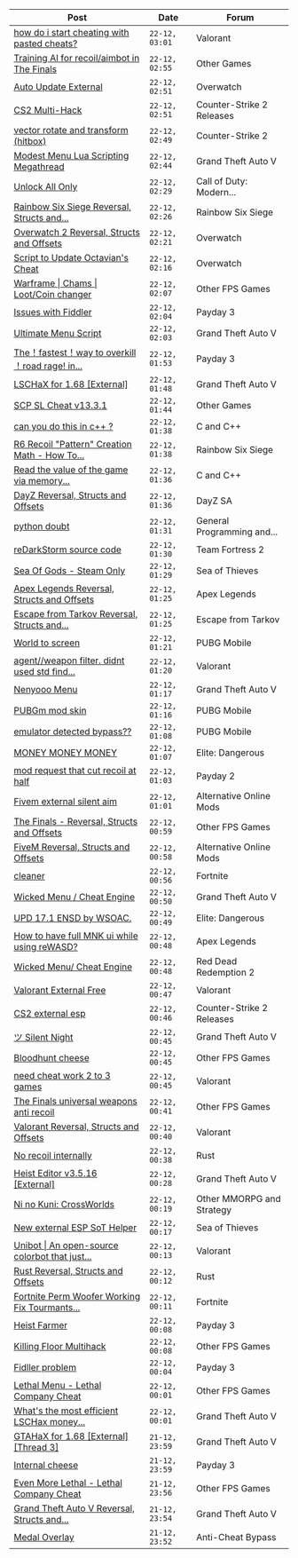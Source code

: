 |Post|Date|Forum|
|----|----|-----|
|[how do i start cheating with pasted cheats?](https://www.unknowncheats.me/forum/valorant/614709-start-cheating-pasted-cheats.html)|`22-12, 03:01`|Valorant|
|[Training AI for recoil/aimbot in The Finals](https://www.unknowncheats.me/forum/other-games/615266-training-ai-recoil-aimbot-finals.html)|`22-12, 02:55`|Other Games|
|[Auto Update External](https://www.unknowncheats.me/forum/overwatch/614771-auto-update-external.html)|`22-12, 02:51`|Overwatch|
|[CS2 Multi-Hack](https://www.unknowncheats.me/forum/counter-strike-2-releases/612870-cs2-multi-hack.html)|`22-12, 02:51`|Counter-Strike 2 Releases|
|[vector rotate and transform (hitbox)](https://www.unknowncheats.me/forum/counter-strike-2-a/612049-vector-rotate-transform-hitbox.html)|`22-12, 02:49`|Counter-Strike 2|
|[Modest Menu Lua Scripting Megathread](https://www.unknowncheats.me/forum/grand-theft-auto-v/463868-modest-menu-lua-scripting-megathread.html)|`22-12, 02:44`|Grand Theft Auto V|
|[Unlock All Only](https://www.unknowncheats.me/forum/call-of-duty-modern-warfare/612936-unlock.html)|`22-12, 02:29`|Call of Duty: Modern...|
|[Rainbow Six Siege Reversal, Structs and...](https://www.unknowncheats.me/forum/rainbow-six-siege/255148-rainbow-six-siege-reversal-structs-offsets.html)|`22-12, 02:26`|Rainbow Six Siege|
|[Overwatch 2 Reversal, Structs and Offsets](https://www.unknowncheats.me/forum/overwatch/516727-overwatch-2-reversal-structs-offsets.html)|`22-12, 02:21`|Overwatch|
|[Script to Update Octavian's Cheat](https://www.unknowncheats.me/forum/overwatch/606167-script-update-octavians-cheat.html)|`22-12, 02:16`|Overwatch|
|[Warframe \| Chams \| Loot/Coin changer](https://www.unknowncheats.me/forum/other-fps-games/600451-warframe-chams-loot-coin-changer.html)|`22-12, 02:07`|Other FPS Games|
|[Issues with Fiddler](https://www.unknowncheats.me/forum/payday-3-a/616102-issues-fiddler.html)|`22-12, 02:04`|Payday 3|
|[Ultimate Menu Script](https://www.unknowncheats.me/forum/grand-theft-auto-v/565688-ultimate-menu-script.html)|`22-12, 02:03`|Grand Theft Auto V|
|[The！fastest！way to overkill ！road rage! in...](https://www.unknowncheats.me/forum/payday-3-a/615438-fastest-overkill-road-rage-30-40sec.html)|`22-12, 01:53`|Payday 3|
|[LSCHaX for 1.68 \[External\]](https://www.unknowncheats.me/forum/grand-theft-auto-v/224075-lschax-1-68-external.html)|`22-12, 01:48`|Grand Theft Auto V|
|[SCP SL Cheat v13.3.1](https://www.unknowncheats.me/forum/other-games/611154-scp-sl-cheat-v13-3-1-a.html)|`22-12, 01:44`|Other Games|
|[can you do this in c++ ?](https://www.unknowncheats.me/forum/c-and-c-/614546-can-you-do-this-in-c.html)|`22-12, 01:38`|C and C++|
|[R6 Recoil "Pattern" Creation Math - How To...](https://www.unknowncheats.me/forum/rainbow-six-siege/616076-r6-recoil-pattern-creation-math-anti-recoil.html)|`22-12, 01:38`|Rainbow Six Siege|
|[Read the value of the game via memory...](https://www.unknowncheats.me/forum/c-and-c-/615357-read-value-game-via-memory-address.html)|`22-12, 01:36`|C and C++|
|[DayZ Reversal, Structs and Offsets](https://www.unknowncheats.me/forum/dayz-sa/104269-dayz-reversal-structs-offsets.html)|`22-12, 01:36`|DayZ SA|
|[python doubt](https://www.unknowncheats.me/forum/general-programming-and-reversing/615481-python-doubt.html)|`22-12, 01:31`|General Programming and...|
|[reDarkStorm source code](https://www.unknowncheats.me/forum/team-fortress-2-a/615942-redarkstorm-source-code.html)|`22-12, 01:30`|Team Fortress 2|
|[Sea Of Gods - Steam Only](https://www.unknowncheats.me/forum/sea-of-thieves/614719-sea-gods-steam.html)|`22-12, 01:29`|Sea of Thieves|
|[Apex Legends Reversal, Structs and Offsets](https://www.unknowncheats.me/forum/apex-legends/319804-apex-legends-reversal-structs-offsets.html)|`22-12, 01:25`|Apex Legends|
|[Escape from Tarkov Reversal, Structs and...](https://www.unknowncheats.me/forum/escape-from-tarkov/226519-escape-tarkov-reversal-structs-offsets.html)|`22-12, 01:25`|Escape from Tarkov|
|[World to screen](https://www.unknowncheats.me/forum/pubg-mobile/616184-world-screen.html)|`22-12, 01:21`|PUBG Mobile|
|[agent//weapon filter. didnt used std find...](https://www.unknowncheats.me/forum/valorant/616200-agent-weapon-filter-didnt-std-function.html)|`22-12, 01:20`|Valorant|
|[Nenyooo Menu](https://www.unknowncheats.me/forum/grand-theft-auto-v/488777-nenyooo-menu.html)|`22-12, 01:17`|Grand Theft Auto V|
|[PUBGm mod skin](https://www.unknowncheats.me/forum/pubg-mobile/613768-pubgm-mod-skin.html)|`22-12, 01:16`|PUBG Mobile|
|[emulator detected bypass??](https://www.unknowncheats.me/forum/pubg-mobile/616159-emulator-detected-bypass.html)|`22-12, 01:08`|PUBG Mobile|
|[MONEY MONEY MONEY](https://www.unknowncheats.me/forum/elite-dangerous/615964-money-money-money.html)|`22-12, 01:07`|Elite: Dangerous|
|[mod request that cut recoil at half](https://www.unknowncheats.me/forum/payday-2-a/616199-mod-request-cut-recoil-half.html)|`22-12, 01:03`|Payday 2|
|[Fivem external silent aim](https://www.unknowncheats.me/forum/alternative-online-mods/613962-fivem-external-silent-aim.html)|`22-12, 01:01`|Alternative Online Mods|
|[The Finals - Reversal, Structs and Offsets](https://www.unknowncheats.me/forum/other-fps-games/516372-finals-reversal-structs-offsets.html)|`22-12, 00:59`|Other FPS Games|
|[FiveM Reversal, Structs and Offsets](https://www.unknowncheats.me/forum/alternative-online-mods/340232-fivem-reversal-structs-offsets.html)|`22-12, 00:58`|Alternative Online Mods|
|[cleaner](https://www.unknowncheats.me/forum/fortnite/616198-cleaner.html)|`22-12, 00:56`|Fortnite|
|[Wicked Menu / Cheat Engine](https://www.unknowncheats.me/forum/grand-theft-auto-v/487033-wicked-menu-cheat-engine.html)|`22-12, 00:50`|Grand Theft Auto V|
|[UPD 17.1 ENSD by WSOAC.](https://www.unknowncheats.me/forum/elite-dangerous/615833-upd-17-1-ensd-wsoac.html)|`22-12, 00:49`|Elite: Dangerous|
|[How to have full MNK ui while using reWASD?](https://www.unknowncheats.me/forum/apex-legends/600996-mnk-ui-using-rewasd.html)|`22-12, 00:48`|Apex Legends|
|[Wicked Menu/ Cheat Engine](https://www.unknowncheats.me/forum/red-dead-redemption-2-a/372512-wicked-menu-cheat-engine.html)|`22-12, 00:48`|Red Dead Redemption 2|
|[Valorant External Free](https://www.unknowncheats.me/forum/valorant/612035-valorant-external-free.html)|`22-12, 00:47`|Valorant|
|[CS2 external esp](https://www.unknowncheats.me/forum/counter-strike-2-releases/600259-cs2-external-esp.html)|`22-12, 00:46`|Counter-Strike 2 Releases|
|[ツ Silent Night](https://www.unknowncheats.me/forum/grand-theft-auto-v/604599-silent-night.html)|`22-12, 00:45`|Grand Theft Auto V|
|[Bloodhunt cheese](https://www.unknowncheats.me/forum/other-fps-games/614168-bloodhunt-cheese.html)|`22-12, 00:45`|Other FPS Games|
|[need cheat work 2 to 3 games](https://www.unknowncheats.me/forum/valorant/615859-cheat-2-3-games.html)|`22-12, 00:45`|Valorant|
|[The Finals universal weapons anti recoil](https://www.unknowncheats.me/forum/other-fps-games/615780-finals-universal-weapons-anti-recoil.html)|`22-12, 00:41`|Other FPS Games|
|[Valorant Reversal, Structs and Offsets](https://www.unknowncheats.me/forum/valorant/385792-valorant-reversal-structs-offsets.html)|`22-12, 00:40`|Valorant|
|[No recoil internally](https://www.unknowncheats.me/forum/rust/616194-recoil-internally.html)|`22-12, 00:38`|Rust|
|[Heist Editor v3.5.16 \[External\]](https://www.unknowncheats.me/forum/grand-theft-auto-v/451205-heist-editor-v3-5-16-external.html)|`22-12, 00:28`|Grand Theft Auto V|
|[Ni no Kuni: CrossWorlds](https://www.unknowncheats.me/forum/other-mmorpg-and-strategy/500789-ni-kuni-crossworlds.html)|`22-12, 00:19`|Other MMORPG and Strategy|
|[New external ESP SoT Helper](https://www.unknowncheats.me/forum/sea-of-thieves/581265-external-esp-sot-helper.html)|`22-12, 00:17`|Sea of Thieves|
|[Unibot \| An open-source colorbot that just...](https://www.unknowncheats.me/forum/valorant/603461-unibot-source-colorbot.html)|`22-12, 00:13`|Valorant|
|[Rust Reversal, Structs and Offsets](https://www.unknowncheats.me/forum/rust/164256-rust-reversal-structs-offsets.html)|`22-12, 00:12`|Rust|
|[Fortnite Perm Woofer Working Fix Tourmants...](https://www.unknowncheats.me/forum/fortnite/603652-fortnite-perm-woofer-fix-tourmants-kick.html)|`22-12, 00:11`|Fortnite|
|[Heist Farmer](https://www.unknowncheats.me/forum/payday-3-a/607059-heist-farmer.html)|`22-12, 00:08`|Payday 3|
|[Killing Floor Multihack](https://www.unknowncheats.me/forum/other-fps-games/226796-killing-floor-multihack.html)|`22-12, 00:08`|Other FPS Games|
|[Fidller problem](https://www.unknowncheats.me/forum/payday-3-a/616008-fidller.html)|`22-12, 00:04`|Payday 3|
|[Lethal Menu - Lethal Company Cheat](https://www.unknowncheats.me/forum/other-fps-games/615575-lethal-menu-lethal-company-cheat.html)|`22-12, 00:01`|Other FPS Games|
|[What's the most efficient LSCHax money...](https://www.unknowncheats.me/forum/grand-theft-auto-v/616146-whats-efficient-lschax-money-method.html)|`22-12, 00:01`|Grand Theft Auto V|
|[GTAHaX for 1.68 \[External\] \[Thread 3\]](https://www.unknowncheats.me/forum/grand-theft-auto-v/461672-gtahax-1-68-external-thread-3-a.html)|`21-12, 23:59`|Grand Theft Auto V|
|[Internal cheese](https://www.unknowncheats.me/forum/payday-3-a/611723-internal-cheese.html)|`21-12, 23:59`|Payday 3|
|[Even More Lethal - Lethal Company Cheat](https://www.unknowncheats.me/forum/other-fps-games/614846-lethal-lethal-company-cheat.html)|`21-12, 23:56`|Other FPS Games|
|[Grand Theft Auto V Reversal, Structs and...](https://www.unknowncheats.me/forum/grand-theft-auto-v/144028-grand-theft-auto-reversal-structs-offsets.html)|`21-12, 23:54`|Grand Theft Auto V|
|[Medal Overlay](https://www.unknowncheats.me/forum/anti-cheat-bypass/615927-medal-overlay.html)|`21-12, 23:52`|Anti-Cheat Bypass|
